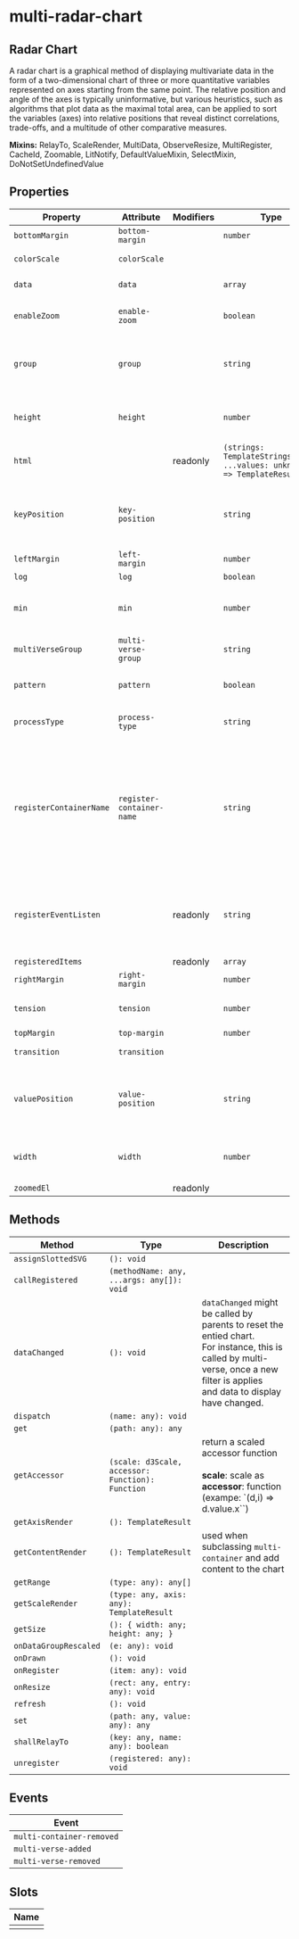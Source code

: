 # multi-radar-chart

## Radar Chart
A radar chart is a graphical method of displaying multivariate data in the form of a two-dimensional chart of three or more quantitative variables represented on axes starting from the same point. The relative position and angle of the axes is typically uninformative, but various heuristics, such as algorithms that plot data as the maximal total area, can be applied to sort the variables (axes) into relative positions that reveal distinct correlations, trade-offs, and a multitude of other comparative measures.

**Mixins:** RelayTo, ScaleRender, MultiData, ObserveResize, MultiRegister, CacheId, Zoomable, LitNotify, DefaultValueMixin, SelectMixin, DoNotSetUndefinedValue

## Properties

| Property                | Attribute                 | Modifiers | Type                                             | Default   | Description                                      |
|-------------------------|---------------------------|-----------|--------------------------------------------------|-----------|--------------------------------------------------|
| `bottomMargin`          | `bottom-margin`           |           | `number`                                         |           |                                                  |
| `colorScale`            | `colorScale`              |           |                                                  |           | colorScale for the chart                         |
| `data`                  | `data`                    |           | `array`                                          |           | `data` to display the chart                      |
| `enableZoom`            | `enable-zoom`             |           | `boolean`                                        |           | `enableZoom` set true to enable zoom behaviors   |
| `group`                 | `group`                   |           | `string`                                         |           | `group` the name of the group (used when to registering this element under a multi-verse) |
| `height`                | `height`                  |           | `number`                                         |           | `height`  of the chart area. Equals actual height of component - margins |
| `html`                  |                           | readonly  | `(strings: TemplateStringsArray, ...values: unknown[]) => TemplateResult` |           |                                                  |
| `keyPosition`           | `key-position`            |           | `string`                                         | "angle"   | `keyPosition` position type for keys.<br />this is used to calculate scale vor values in `multi-data-group` |
| `leftMargin`            | `left-margin`             |           | `number`                                         |           |                                                  |
| `log`                   | `log`                     |           | `boolean`                                        |           | `log`  true to show log                          |
| `min`                   | `min`                     |           | `number`                                         | 0         | `min` minumum value<br />we need to set it, otherwise will be inferred  frmo data |
| `multiVerseGroup`       | `multi-verse-group`       |           | `string`                                         | "default" | `multiVerseGroup` group name send along with `multi-verse-added` |
| `pattern`               | `pattern`                 |           | `boolean`                                        |           | `pattern` set true for charts using patterns (e.g. geo charts) |
| `processType`           | `process-type`            |           | `string`                                         |           | `processType`  the type of process type, e.g. stack for bar Chart |
| `registerContainerName` | `register-container-name` |           | `string`                                         | "svgHost" | `registerContainerName` the name of the container set to registered items. This is needed because<br />some items can be registered agains mutiple domain. For instance, multi-g : as an resizable svg item<br />and against multi-verse. |
| `registerEventListen`   |                           | readonly  | `string`                                         |           | `registerEventListen` the name of the event that will trigger<br />a registration. This event is fired by an element applying<br />Resiterable Mixin<br /> |
| `registeredItems`       |                           | readonly  | `array`                                          |           |                                                  |
| `rightMargin`           | `right-margin`            |           | `number`                                         |           |                                                  |
| `tension`               | `tension`                 |           | `number`                                         | 0.6       | `tension` tension for [curveCardinalClosed](https://github.com/d3/d3-shape#curveCardinalClosed)<br />value between 0 an 1. |
| `topMargin`             | `top-margin`              |           | `number`                                         |           |                                                  |
| `transition`            | `transition`              |           |                                                  |           | `transition` to apply while drawing              |
| `valuePosition`         | `value-position`          |           | `string`                                         | "radial"  | `valuePosition` position type for values.<br />this is used to calculate scale vor values in `multi-data-group` |
| `width`                 | `width`                   |           | `number`                                         |           | `width`  of the chart area. Equals actual width of component - margins |
| `zoomedEl`              |                           | readonly  |                                                  |           |                                                  |

## Methods

| Method                | Type                                             | Description                                      |
|-----------------------|--------------------------------------------------|--------------------------------------------------|
| `assignSlottedSVG`    | `(): void`                                       |                                                  |
| `callRegistered`      | `(methodName: any, ...args: any[]): void`        |                                                  |
| `dataChanged`         | `(): void`                                       | `dataChanged` might be called by parents to reset the entied chart.<br />For instance, this is called by multi-verse, once a new filter is applies<br />and data to display have changed. |
| `dispatch`            | `(name: any): void`                              |                                                  |
| `get`                 | `(path: any): any`                               |                                                  |
| `getAccessor`         | `(scale: d3Scale, accessor: Function): Function` | return a scaled accessor function<br /><br />**scale**: scale as<br />**accessor**: function (exampe: `(d,i) => d.value.x``) |
| `getAxisRender`       | `(): TemplateResult`                             |                                                  |
| `getContentRender`    | `(): TemplateResult`                             | used when subclassing `multi-container` and add content to the chart |
| `getRange`            | `(type: any): any[]`                             |                                                  |
| `getScaleRender`      | `(type: any, axis: any): TemplateResult`         |                                                  |
| `getSize`             | `(): { width: any; height: any; }`               |                                                  |
| `onDataGroupRescaled` | `(e: any): void`                                 |                                                  |
| `onDrawn`             | `(): void`                                       |                                                  |
| `onRegister`          | `(item: any): void`                              |                                                  |
| `onResize`            | `(rect: any, entry: any): void`                  |                                                  |
| `refresh`             | `(): void`                                       |                                                  |
| `set`                 | `(path: any, value: any): any`                   |                                                  |
| `shallRelayTo`        | `(key: any, name: any): boolean`                 |                                                  |
| `unregister`          | `(registered: any): void`                        |                                                  |

## Events

| Event                     |
|---------------------------|
| `multi-container-removed` |
| `multi-verse-added`       |
| `multi-verse-removed`     |

## Slots

| Name |
|------|
|      |
